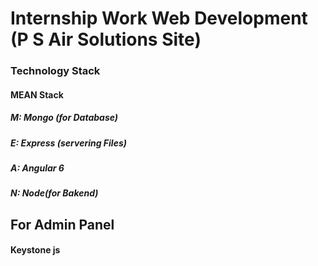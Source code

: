# Internship Work Web Development (P S Air Solutions Site)
 
 ### Technology Stack
 
 #### MEAN Stack
 
##### M: Mongo (for Database)<br>
##### E: Express (servering Files)<br>
##### A: Angular 6<br>
##### N: Node(for Bakend)
 
## For Admin Panel

 #### Keystone js 
 
 
